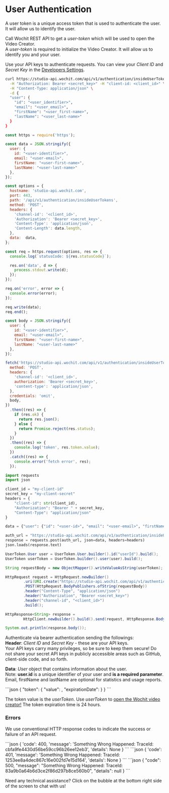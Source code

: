 # User Authentication

A user token is a unique access token that is used to authenticate the user. It will allow us to identify the user.

Call Wochit REST API to get a *user-token* which will be used to open the Video Creator.  
A *user-token* is required to initialize the Video Creator. It will allow us to identify you and your user.

Use your API keys to authenticate requests. You can view your *Client ID* and *Secret Key* in the [Developers Settings](https://admin.wochit.com/developers).



<code-group>

<code-block title="cURL" active>

```bash
curl https://studio-api.wochit.com/api/v1/authentication/insideUserTokens \
  -H "Authorization: Bearer <secret_key>" -H "client-id: <client_id>" \
  -H "Content-Type: application/json" \
  -d {
  "user": {
    "id": "<user_identifier>",
    "email": "<user_email>",
    "firstName": "<user_first-name>",
    "lastName": "<user_last-name>"
  }
}
```

</code-block>

<code-block title="Node.js v<18">

```javascript
const https = require('https');

const data = JSON.stringify({
  user: {
    id: "<user-identifier>",
    email: "<user-email>",
    firstName: "<user-first-name>",
    lastName: "<user-last-name>"
  },
});

const options = {
  hostname: 'studio-api.wochit.com',
  port: 443,
  path: '/api/v1/authentication/insideUserTokens',
  method: 'POST',
  headers: {
    'channel-id': '<client_id>',
    'Authorization': 'Bearer <secret_key>',
    'Content-Type': 'application/json',
    'Content-Length': data.length,
  },
  data:  data,
};

const req = https.request(options, res => {
  console.log(`statusCode: ${res.statusCode}`);

  res.on('data', d => {
    process.stdout.write(d);
  });
});

req.on('error', error => {
  console.error(error);
});

req.write(data);
req.end();
```
</code-block>

<code-block title="Node.js v18+">

```javascript
const body = JSON.stringify({
  user: {
    id: "<user-identifier>",
    email: "<user-email>",
    firstName: "<user-first-name>",
    lastName: "<user-last-name>"
  },
});

fetch('https://studio-api.wochit.com/api/v1/authentication/insideUserTokens', {
  method: 'POST',
  headers: {
    'channel-id': '<client_id>',
    authorization: 'Bearer <secret_key>',
    'content-type': 'application/json',
  },
  credentials: 'omit',
  body,
})
  .then((res) => {
    if (res.ok) {
      return res.json();
    } else {
      return Promise.reject(res.status);
    }
  })
  .then((res) => {
    console.log('token', res.token.value);
  })
  .catch((res) => {
    console.error('fetch error', res);
  });
```
</code-block>

<code-block title="Python">

```python
import requests
import json

client_id = "my-client-id"
secret_key = "my-client-secret"
headers = {
    "client-id": str(client_id),
    "Authorization": "Bearer " + secret_key,
    "Content-Type": "application/json"
}

data = {"user": {"id": "<user-id>", "email": "<user-email>", "firstName": "<user-first-name>", "lastName": "<user-last-name>"}}

auth_url = "https://studio-api.wochit.com/api/v1/authentication/insideUserTokens"
response = requests.post(auth_url, json=data, headers=headers)
json.loads(response.text)
```

</code-block>

<code-block title="Java">

```java
UserToken.User user = UserToken.User.builder().id("userId").build();
UserToken userToken = UserToken.builder().user(user).build();

String requestBody = new ObjectMapper().writeValueAsString(userToken);

HttpRequest request = HttpRequest.newBuilder()
        .uri(URI.create("https://studio-api.wochit.com/api/v1/authentication/insideUserTokens"))
        .POST(HttpRequest.BodyPublishers.ofString(requestBody))
        .header("Content-Type", "application/json")
        .header("Authorization", "Bearer <secret_key>")
        .header("channel-id", "<client_id>")
        .build();

HttpResponse<String> response =
        HttpClient.newBuilder().build().send(request, HttpResponse.BodyHandlers.ofString());

System.out.println(response.body());
```
</code-block>

</code-group>

Authenticate via bearer authentication sending the followings:  
**Header**: *Client ID* and *Secret Key* - these are your API keys.   
Your API keys carry many privileges, so be sure to keep them secure! Do not share your secret API keys in publicly accessible areas such as GitHub, client-side code, and so forth.     
   
**Data**: *User* object that contains information about the user.   
Note: **user.id** is a unique identifier of your user and **is a
required parameter**. Email, firstName and lastName are optional for statistics and usage reports.




<code-group>

<code-block title="Authenticated Response: 200 - OK" active>
```json
{
  "token": {
    "value": <token-value>,
    "expirationDate": <token-expiration-date>
  }
}
```
</code-block>

</code-group>

The token value is the *userToken*. Use *userToken* to [open the Wochit video creator!](/embed.html#set-configuration) 
The token expiration time is 24 hours. 

### Errors

We use conventional HTTP response codes to indicate the success or failure of an API request.


<code-group>

<code-block title="400 - Bad Request" active>
```json
{
  'code': 400,
  'message': 'Something Wrong Happened: TraceId: cbfa9fe4430d56be59cc96b26ee12eb3',
  'details': None
}
```
</code-block>

<code-block title="401 - Unauthorized" >
```json
{
  'code': 401,
  'message': 'Something Wrong Happened: TraceId: 1253ee8a4dec867c16e002fd7e15d164',
  'details': None
}
```
</code-block>

<code-block title="500 - Internal Server Error (Rare)" >
```json
{
  "code": 500,
  "message": "Something Wrong Happened: TraceId: 83a9b0a64b6d3ce2f86d297b8ce560b0",
  "details": null
}
```
</code-block>
</code-group>

Need any technical assistance? Click on the bubble at the bottom right side of the screen to chat with us! 
